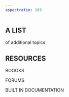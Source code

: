 ```yaml
---
aspectratio: 169
---
```



## A LIST 

of additional topics


## RESOURCES

BOOOKS 

FORUMS 

BUILT IN DOCUMENTATION
